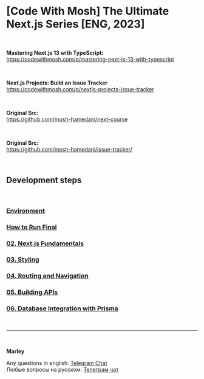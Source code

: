 # [Code With Mosh] The Ultimate Next.js Series [ENG, 2023]

<br/>

**Mastering Next.js 13 with TypeScript:**  
https://codewithmosh.com/p/mastering-next-js-13-with-typescript

<br/>

**Next.js Projects: Build an Issue Tracker**  
https://codewithmosh.com/p/nextjs-projects-issue-tracker

<br/>

**Original Src:**  
https://github.com/mosh-hamedani/next-course

<br/>

**Original Src:**  
https://github.com/mosh-hamedani/issue-tracker/

<br/>

## Development steps

<br/>

### [Environment](./docs/Environment.md)

### [How to Run Final](./docs/How-to-run-final.md)

### [02. Next.js Fundamentals](./docs/Chapter02.md)

### [03. Styling](./docs/Chapter03.md)

### [04. Routing and Navigation](./docs/Chapter04.md)

### [05. Building APIs](./docs/Chapter05.md)

### [06. Database Integration with Prisma](./docs/Chapter06.md)

<br/>

---

<br/>

**Marley**

Any questions in english: <a href="https://jsdev.org/chat/">Telegram Chat</a>  
Любые вопросы на русском: <a href="https://jsdev.ru/chat/">Телеграм чат</a>
